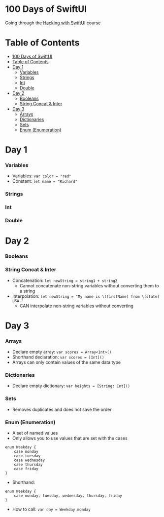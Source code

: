 
# 100 Days of SwiftUI

Going through the [Hacking with SwiftUI](https://www.hackingwithswift.com/100/swiftui) course



# Table of Contents

- [100 Days of SwiftUI](#100-days-of-swiftui)
- [Table of Contents](#table-of-contents)
- [Day 1](#day-1)
    - [Variables](#variables)
    - [Strings](#strings)
    - [Int](#int)
    - [Double](#double)
- [Day 2](#day-2)
    - [Booleans](#booleans)
    - [String Concat \& Inter](#string-concat--inter)
- [Day 3](#day-3)
    - [Arrays](#arrays)
    - [Dictionaries](#dictionaries)
    - [Sets](#sets)
    - [Enum (Enumeration)](#enum-enumeration)



# Day 1

### Variables

- Variables: `var color = "red"`
- Constant: `let name = "Richard"`

### Strings

### Int

### Double



# Day 2

### Booleans

### String Concat & Inter

- Concatenation: `let newString = string1 + string2`
  - Cannot concatenate non-string variables without converting them to a string
- Interpolation: `let newString = "My name is \(firstName) from \(state) USA."`
  - CAN interpolate non-string variables without converting



# Day 3

### Arrays

- Declare empty array: `var scores = Array<Int>()`
- Shorthand declaration: `var scores = [Int]()`
- Arrays can only contain values of the same data type

### Dictionaries 

- Declare empty dictionary: `var heights = [String: Int]()`

### Sets

- Removes duplicates and does not save the order

### Enum (Enumeration)

- A set of named values
- Only allows you to use values that are set with the cases
```
enum Weekday {
    case monday
    case tuesday
    case wednesday
    case thursday
    case friday
}
```
- Shorthand:
```
enum Weekday {
    case monday, tuesday, wednesday, thursday, friday
}
```
- How to call: `var day = Weekday.monday`












